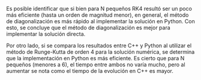 Es posible identificar que si bien para N pequeños RK4 resultó ser un poco más eficiente (hasta un orden de magnitud menor), en general, el método de diagonalización es más rápido al implementar la solución en Python. Con esto, se concluye que el método de diagonalización es mejor para implementar la solución directa. 

Por otro lado, si se compara los resultados entre C++ y Python al utilizar el método de Runge-Kutta de orden 4 para la solución numérica, se determina que la implementación en Python es más eficiente. Es cierto que para N pequeños (menores a 6), el tiempo entre ambos no varía mucho, pero al aumentar se nota como el tiempo de la evolución en C++ es mayor.  
